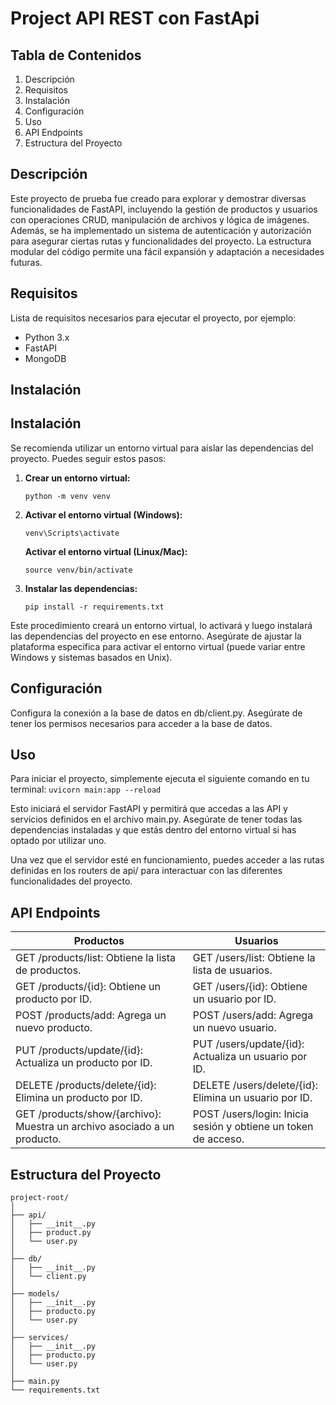 # Project API REST con FastApi

## Tabla de Contenidos
1. Descripción
2. Requisitos
3. Instalación
4. Configuración
5. Uso
6. API Endpoints
7. Estructura del Proyecto

## Descripción
Este proyecto de prueba fue creado para explorar y demostrar diversas funcionalidades de FastAPI, incluyendo la gestión de productos y usuarios con operaciones CRUD, manipulación de archivos y lógica de imágenes. Además, se ha implementado un sistema de autenticación y autorización para asegurar ciertas rutas y funcionalidades del proyecto. La estructura modular del código permite una fácil expansión y adaptación a necesidades futuras.

## Requisitos
Lista de requisitos necesarios para ejecutar el proyecto, por ejemplo:

- Python 3.x
- FastAPI
- MongoDB 

## Instalación 

## Instalación

Se recomienda utilizar un entorno virtual para aislar las dependencias del proyecto. Puedes seguir estos pasos:

1. **Crear un entorno virtual:**
      
    ```python -m venv venv```
    

2. **Activar el entorno virtual (Windows):**
  
    ```venv\Scripts\activate```

   **Activar el entorno virtual (Linux/Mac):**
   
    ```source venv/bin/activate```

3. **Instalar las dependencias:**
    
    ``` pip install -r requirements.txt ```

Este procedimiento creará un entorno virtual, lo activará y luego instalará las dependencias del proyecto en ese entorno. Asegúrate de ajustar la plataforma específica para activar el entorno virtual (puede variar entre Windows y sistemas basados en Unix).

## Configuración
Configura la conexión a la base de datos en db/client.py.
Asegúrate de tener los permisos necesarios para acceder a la base de datos.

## Uso

Para iniciar el proyecto, simplemente ejecuta el siguiente comando en tu terminal:
```uvicorn main:app --reload```

Esto iniciará el servidor FastAPI y permitirá que accedas a las API y servicios definidos en el archivo main.py. Asegúrate de tener todas las dependencias instaladas y que estás dentro del entorno virtual si has optado por utilizar uno.

Una vez que el servidor esté en funcionamiento, puedes acceder a las rutas definidas en los routers de api/ para interactuar con las diferentes funcionalidades del proyecto.

##  API Endpoints

| Productos                | Usuarios               |
| ----------------------- | ----------------------- |
| GET /products/list: Obtiene la lista de productos.| GET /users/list: Obtiene la lista de usuarios. |
| GET /products/{id}: Obtiene un producto por ID. | GET /users/{id}: Obtiene un usuario por ID. |
| POST /products/add: Agrega un nuevo producto.| POST /users/add: Agrega un nuevo usuario. |
| PUT /products/update/{id}: Actualiza un producto por ID. | PUT /users/update/{id}: Actualiza un usuario por ID. |
| DELETE /products/delete/{id}: Elimina un producto por ID. | DELETE /users/delete/{id}: Elimina un usuario por ID. |
| GET /products/show/{archivo}: Muestra un archivo asociado a un producto. | POST /users/login: Inicia sesión y obtiene un token de acceso. |


## Estructura del Proyecto
```
project-root/
│
├── api/
│   ├── __init__.py
│   ├── product.py
│   └── user.py
│
├── db/
│   ├── __init__.py
│   └── client.py
│
├── models/
│   ├── __init__.py
│   ├── producto.py
│   └── user.py
│
├── services/
│   ├── __init__.py
│   ├── producto.py
│   └── user.py
│
├── main.py
└── requirements.txt
```
